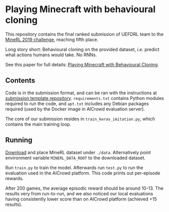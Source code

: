 # Playing Minecraft with behavioural cloning
This repository contains the final ranked submission of UEFDRL team to the [MineRL 2019 challenge](https://www.aicrowd.com/challenges/neurips-2019-minerl-competition),
reaching fifth place.

Long story short: Behavioural cloning on the provided dataset, _i.e._ predict what actions humans would take. No RNNs.

See this paper for full details: [Playing Minecraft with Behavioural Cloning](https://arxiv.org/abs/2005.03374).

## Contents

Code is in the submission format, and can be ran with the instructions at [submission template repository](https://github.com/minerllabs/competition_submission_starter_template).
`requirements.txt` contains Python modules required to run the code, and `apt.txt` includes any Debian packages required (used by the Docker image in AICrowd evaluation server).

The core of our submission resides in `train_keras_imitation.py`, which contains the main training loop. 

## Running

[Download](http://minerl.io/dataset/) and place MineRL dataset under `./data`. Alternatively point environment variable `MINERL_DATA_ROOT` to the downloaded dataset.

Run `train.py` to train the model. Afterwards run `test.py` to run the evaluation used in the AICrowd platform. This code prints out per-episode rewards.

After 200 games, the average episodic reward should be around 10-13. The results very from run-to-run, and we also
noticed our local evaluations having consistently lower score than on AICrowd platform (achieved +15 results).
